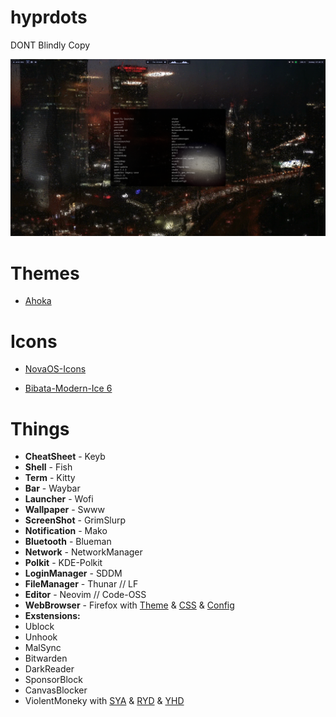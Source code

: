 # hyprdots

DONT Blindly Copy 

![alt text](https://github.com/NorNub/hyprdots/blob/main/other/desktop.jpg)

# Themes

- [Ahoka](https://github.com/ahodesuka/dotfiles/tree/master)

# Icons

- [NovaOS-Icons](https://github.com/NicklasVraa/NovaOS-nord-Icons)
  
- [Bibata-Modern-Ice 6](https://github.com/ful1e5/Bibata_Cursor)

# Things
- **CheatSheet** - Keyb
- **Shell** - Fish
- **Term** - Kitty
- **Bar** - Waybar
- **Launcher** - Wofi
- **Wallpaper** - Swww
- **ScreenShot** - GrimSlurp
- **Notification** - Mako
- **Bluetooth** - Blueman
- **Network** - NetworkManager 
- **Polkit** - KDE-Polkit
- **LoginManager** - SDDM
- **FileManager** - Thunar // LF
- **Editor** - Neovim // Code-OSS
- **WebBrowser** - Firefox with [Theme](https://addons.mozilla.org/en-US/firefox/addon/ayu-dark-flat-theme/) & [CSS](https://github.com/p3nguin-kun/penguinFox) & [Config](https://github.com/yokoffing/BetterFox)
- **Exstensions:**
- Ublock
- Unhook
- MalSync
- Bitwarden
- DarkReader
- SponsorBlock
- CanvasBlocker
- ViolentMoneky with [SYA](https://greasyfork.org/en/scripts/423851-simple-youtube-age-restriction-bypass) & [RYD](https://greasyfork.org/en/scripts/436115-return-youtube-dislike) & [YHD](https://greasyfork.org/en/scripts/23661-youtube-hd)
